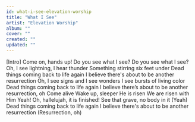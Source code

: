 ```yaml
---
id: what-i-see-elevation-worship
title: "What I See"
artist: "Elevation Worship"
album: ""
cover: ""
created: ""
updated: ""
---
```


[Intro]
Come on, hands up!
Do you see what I see?
Do you see what I see?
Oh, I see lightning, I hear thunder
Something stirring six feet under
Dead things coming back to life again
I believe there's about to be another resurrection
Oh, I see signs and I see wonders
I see bursts of living color
Dead things coming back to life again
I believe there’s about to be another resurrection, oh
Come alive
Wake up, sleeper
He is risen
We are risen with Him
Yeah!
Oh, hallelujah, it is finished!
See that grave, no body in it (Yeah)
Dead things coming back to life again
I believe there's about to be another resurrection (Resurrection, oh)